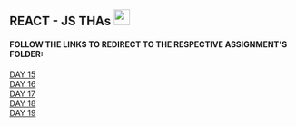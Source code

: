 ## REACT - JS THAs <img src="https://cdn4.iconfinder.com/data/icons/logos-3/600/React.js_logo-512.png"  width="28px"/>


#### FOLLOW THE LINKS TO REDIRECT TO THE RESPECTIVE ASSIGNMENT'S FOLDER:
[DAY 15](https://github.com/saksshham/Frontend---DEVSNEST/tree/main/react-js/src/DAY%2015)\
[DAY 16](https://github.com/saksshham/Frontend---DEVSNEST/tree/main/react-js/src/DAY%2016)\
[DAY 17](https://github.com/saksshham/Frontend---DEVSNEST/tree/main/react-js/src/DAY%2017)\
[DAY 18](https://github.com/saksshham/Frontend---DEVSNEST/tree/main/react-js/src/DAY%2018)\
[DAY 19](https://github.com/saksshham/Frontend---DEVSNEST/tree/main/react-js/src/DAY%2019)
<!--[DAY 20](https://github.com/saksshham/Frontend---DEVSNEST/tree/main/react-js/src/DAY%2020)\ -->
